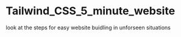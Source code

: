 # Tailwind_CSS_5_minute_website
look at the steps for easy website buidling in unforseen situations 
